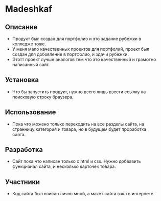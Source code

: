 # Madeshkaf 
## Описание
- Продукт был создан для портфолио и это задание рубежки в колледже тоже.
- У меня мало качественных проектов для портфолий, проект был создан для добовление в портфолио, и здачи рубежки.
- Этотт проект лучше аналогов тем что это качественный и грамотно написанный сайт.
## Установка
- Что бы запустить продукт, нужно всего лишь ввести ссылку на поисковую строку браузера.
## Использование
- Пока что можено только переходить на все разделы сайта, на странницу категория и товара, но в будущем будет проработка сайта.
## Разработка
- Сайт пока что написан только c html и css. Нужно добвавить функционал сайта, и несколько карточек товара.
## Участники
- Код сайта был нписан лично мной, а макет сайта взял в интернете.
